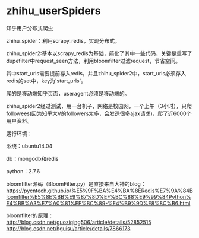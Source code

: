 # zhihu_userSpiders
知乎用户分布式爬虫

zhihu_spider：利用scrapy_redis，实现分布式。

zhihu_spider2:基本以scrapy_redis为基础，简化了其中一些代码，关键是重写了dupefilter中request_seen方法，利用bloomfilter过滤request，节省空间。

其中start_urls需要提前存入redis，并且zhihu_spider2中，start_urls必须存入redis的set中，key为'start_urls'。

爬的是移动端知乎页面，useragent必须是移动端的。

zhihu_spider2经过测试，用一台机子，网络是校园网，一个上午（3小时），只爬followees(因为知乎大V的followers太多，会发送很多ajax请求)，爬了近6000个用户资料。

运行环境：

系统：ubuntu14.04

db：mongodb和redis

python：2.7.6

bloomfilter源码（BloomFilter.py）是直接来自大神的blog：https://pycntech.github.io/%E5%9F%BA%E4%BA%8ERedis%E7%9A%84Bloomfilter%E5%8E%BB%E9%87%8D%EF%BC%88%E9%99%84Python%E4%BB%A3%E7%A0%81%EF%BC%89-%E4%B9%9D%E8%8C%B6.html

bloomfilter的原理：http://blog.csdn.net/guoziqing506/article/details/52852515
                  http://blog.csdn.net/hguisu/article/details/7866173
